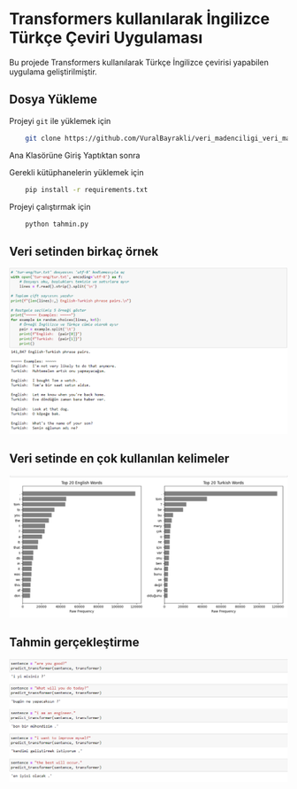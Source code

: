 
# Transformers kullanılarak İngilizce Türkçe Çeviri Uygulaması

Bu projede Transformers kullanılarak Türkçe İngilizce çevirisi yapabilen uygulama geliştirilmiştir.

## Dosya Yükleme

Projeyi `git` ile yüklemek için

```bash
    git clone https://github.com/VuralBayrakli/veri_madenciligi_veri_manipulasyonu_ile_ev_tahmin_sistemi.git
```

Ana Klasörüne Giriş Yaptıktan sonra

Gerekli kütüphanelerin yüklemek için
```bash
    pip install -r requirements.txt
```

Projeyi çalıştırmak için
```bash
    python tahmin.py
```

## Veri setinden birkaç örnek

![App Screenshot](https://github.com/VuralBayrakli/Transformers_eng_tur_translator/blob/master/screenshots/ss1.png)

## Veri setinde en çok kullanılan kelimeler

![App Screenshot](https://github.com/VuralBayrakli/Transformers_eng_tur_translator/blob/master/screenshots/ss4.png)

## Tahmin gerçekleştirme

![App Screenshot](https://github.com/VuralBayrakli/Transformers_eng_tur_translator/blob/master/screenshots/ss6.png)
